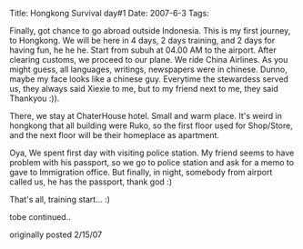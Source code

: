 Title: Hongkong Survival day#1
Date: 2007-6-3
Tags: 

Finally, got chance to go abroad outside Indonesia. This is my first journey, to Hongkong. We will be here in 4 days, 2 days training, and 2 days for having fun, he he he. Start from subuh at 04.00 AM to the airport. After clearing customs, we proceed to our plane. We ride China Airlines. As you might guess, all languages, writings, newspapers were in chinese. Dunno, maybe my face looks like a chinese guy. Everytime the stewardess served us, they always said Xiexie to me, but to my friend next to me, they said Thankyou :)).

There, we stay at ChaterHouse hotel. Small and warm place. It's weird in hongkong that all building were Ruko, so the first floor used for Shop/Store, and the next floor will be their homeplace as apartment.

Oya, We spent first day with visiting police station. My friend seems to have problem with his passport, so we go to police station and ask for a memo to gave to Immigration office. But finally, in night, somebody from airport called us, he has the passport, thank god :)

That's all, training start...
:)

tobe continued..

originally posted 2/15/07
